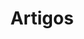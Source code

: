 ---
title: "Artigos"
description: "Leia os artigos recém-publicados de Breno Santana em seu blog pessoal. Descubra suas opiniões, observações, comentários sobre música, tecnologia, internet e muito mais."
images: ["favicon.png"]
---